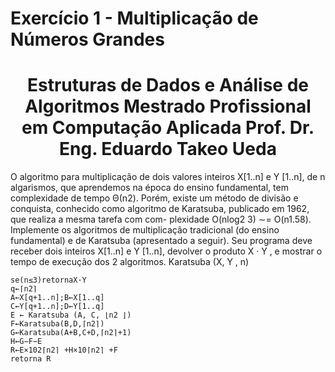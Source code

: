 # Exercício 1 - Multiplicação de Números Grandes

<h1 align="center">Estruturas de Dados e Análise de Algoritmos Mestrado Profissional em Computação Aplicada
Prof. Dr. Eng. Eduardo Takeo Ueda</h1>

O algoritmo para multiplicação de dois valores inteiros X[1..n] e Y [1..n], de n algarismos, que aprendemos na época do ensino fundamental, tem complexidade de tempo Θ(n2). Porém, existe um método de divisão e conquista, conhecido como algoritmo de Karatsuba, publicado em 1962, que realiza a mesma tarefa com com- plexidade O(nlog2 3) ∼= O(n1.58).
Implemente os algoritmos de multiplicação tradicional (do ensino fundamental) e de Karatsuba (apresentado a seguir). Seu programa deve receber dois inteiros X[1..n] e Y [1..n], devolver o produto X · Y , e mostrar o tempo de execução dos 2 algoritmos.
Karatsuba (X, Y , n)

```
se(n≤3)retornaX·Y
q←⌈n2⌉
A←X[q+1..n];B←X[1..q]
C←Y[q+1..n];D←Y[1..q]
E ← Karatsuba (A, C, ⌊n2 ⌋)
F←Karatsuba(B,D,⌈n2⌉)
G←Karatsuba(A+B,C+D,⌈n2⌉+1)
H←G−F−E
R←E×102⌈n2⌉ +H×10⌈n2⌉ +F
retorna R


